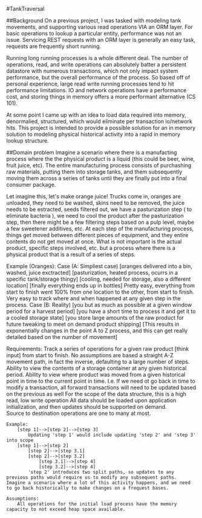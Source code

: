 #TankTraversal

##Background
On a previous project, I was tasked with modeling tank movements, and supporting various read operations VIA an ORM layer. For basic operations to lookup a particular entity, performance was not an issue. Servicing REST requests with an ORM layer is generally an easy task, requests are frequently short running. 

Running long running processes is a whole different deal. The number of operations, read, and write operations can absolutely batter a persistent datastore with numerous transactions, which not only impact system performance, but the overall performance of the process. So based off of personal experience, large read write running processes tend to hit performance limitations. IO and network operations have a performance cost, and storing things in memory offers a more performant alternative (CS 101).

At some point I came up with an idea to load data required into memory, denormalied, structured, which would eliminate per transaction io/network hits. This project is intended to provide a possible solution for an in memory solution to modeling physical historical activity into a rapid in memory lookup structure.

##Domain problem
Imagine a scenario where there is a manufacting process where the the physical product is a liquid (this could be beer, wine, fruit juice, etc). The entire manufacturing process consists of purchashing raw materials, putting them into storage tanks, and them subsequently moving them across a series of tanks until they are finally put into a final consumer package. 

Let imagine this, let's make orange juice! Trucks come in, oranges are unloaded, they need to be washed, skins need to be removed, the juice needs to be estracted, seeds filtered out, we have a pasturization step ( to eliminate bacteria ), we need to cool the product after the pasturization step, then there might be a few filtering steps based on a pulp level, maybe a few sweetener additives, etc. At each step of the manufacturing process, things get moved between different pieces of equipment, and they entire contents do not get moved at once. What is not important is the actual product, specific steps involved, etc. but a process where there is a physical product that is a result of a series of steps. 

Example (Oranges):
    Case (A: Simpliest case) 
        [oranges delivered into a bin, washed, juice exctracted]
        [pasturization, heated process, ocurrs in a specific tank/storage thingy]
        [cooling, needed for storage, also a different location]
        [finally everything ends up in bottles]
        Pretty easy, everything from start to finish went 100% from one location to the other, from start to finish. Very easy to track where and when happened at any given step in the process.
    Case (B: Reality)
        [you but as much as possible at a given window period for a harvest period]
        [you have a short time to process it and get it to a cooled storage state]
        [you store large amounts of the raw product for future tweaking to meet on demand product shipping]
        [This results in exponentially changes in the point A to Z process, and this can get really detailed based on the number of movement]

Requirements:
    Track a series of operations for a given raw product [think input] from start to finish. 
    No assumptions are based a straight A-Z movement path, in fact the inverse, defaulting to a large number of steps.
    Ability to view the contents of a storage container at any given historical period.
    Ability to view where product was moved from a given historical point in time to the current point in time. I.e. If we need ot go back in time to modify a transaction, all forward transactions will need to be updated based on the previous as well
    For the scope of the data structure, this is a high read, low write operation
    All data should be loaded upon application initialization, and then updates should be supported on demand.    
    Source to destination operations are one to many at most.

    Example:
        [step 1]-->[step 2]-->[step 3]
            Updating 'step 1' would include updating 'step 2' and 'step 3' into scope
        [step 1]-->[step 2]
            [step 2]-->[step 3.1]
            [step 2]-->[step 3.2]
                [step 3.1]-->[step 4]
                [step 3.2]-->[step 4]
            'step 2' introduces two split paths, so updates to any previous paths would require us to modify any subsequent paths. Imagine a scenario where a lot of this activity happens, and we need to go back historically to make changes on a frequest bases.  

    Assumptions:
        All operations for the initial load process have the memory capacity to not exceed heap space available.
        


##